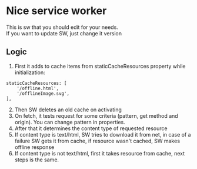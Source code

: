 # Nice service worker

This is sw that you should edit for your needs.  
If you want to update SW, just change it version

## Logic
1. First it adds to cache items from staticCacheResources property while initialization:  
```
staticCacheResources: [
    '/offline.html',
    '/offlineImage.svg',
],
```  
2. Then SW deletes an old cache on activating  
3. On fetch, it tests request for some criteria (pattern, get method and origin). You can change pattern in properties.   
4. Аfter that it determines the content type of requested resource  
5. If content type is text/html, SW tries to download it from net, in case of a failure SW gets it from cache, if resource wasn't cached, SW makes offline response  
6. If content type is not text/html, first it takes resource from cache, next steps is the same.